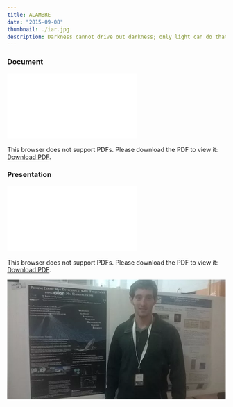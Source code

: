 ```yaml
---
title: ALAMBRE
date: "2015-09-08"
thumbnail: ./iar.jpg
description: Darkness cannot drive out darkness; only light can do that. Hate cannot drive out hate; only love can do that.
---
```


### Document

<object data="./Detección_en_radio_de_rayos_cosmicos.pdf" type="application/pdf" width="700px" height="700px">
    <embed src="./Detección_en_radio_de_rayos_cosmicos.pdf">
        <p>This browser does not support PDFs. Please download the PDF to view it: <a href="./Detección_en_radio_de_rayos_cosmicos.pdf">Download PDF</a>.</p>
    </embed>
</object>

### Presentation

<object data="./ALAMBRE_POSTER_AFA.pdf" type="application/pdf" width="700px" height="700px">
    <embed src="./ALAMBRE_POSTER_AFA.pdf">
        <p>This browser does not support PDFs. Please download the PDF to view it: <a href="./ALAMBRE_POSTER_AFA.pdf">Download PDF</a>.</p>
    </embed>
</object>

![poster](./presentation.webp)
